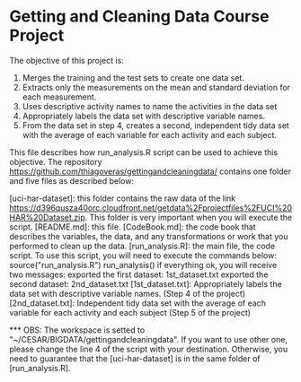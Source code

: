 Getting and Cleaning Data Course Project
========================================

The objective of this project is:
1. Merges the training and the test sets to create one data set.
2. Extracts only the measurements on the mean and standard deviation for each measurement. 
3. Uses descriptive activity names to name the activities in the data set
4. Appropriately labels the data set with descriptive variable names. 
5. From the data set in step 4, creates a second, independent tidy data set with the average of each variable for each activity and each subject.

This file describes how run_analysis.R script can be used to achieve this objective.
The repository https://github.com/thiagoveras/gettingandcleaningdata/ contains one folder and five files as described below:

[uci-har-dataset]: this folder contains the raw data of the link https://d396qusza40orc.cloudfront.net/getdata%2Fprojectfiles%2FUCI%20HAR%20Dataset.zip. This folder is very important when you will execute the script.
[README.md]: this file.
[CodeBook.md]: the code book that describes the variables, the data, and any transformations or work that you performed to clean up the data.
[run_analysis.R]: the main file, the code script. To use this script, you will need to execute the commands below:
source("run_analysis.R")
run_analysis()
if everything ok, you will receive two messages:
exported the first dataset: 1st_dataset.txt
exported the second dataset: 2nd_dataset.txt
[1st_dataset.txt]: Appropriately labels the data set with descriptive variable names. (Step 4 of the project)
[2nd_dataset.txt]: Independent tidy data set with the average of each variable for each activity and each subject (Step 5 of the project)

*** OBS: The workspace is setted to "~/CESAR/BIGDATA/gettingandcleaningdata". If you want to use other one, please change the line 4 of the script with your destination. Otherwise, you need to guarantee that the [uci-har-dataset] is in the same folder of [run_analysis.R]. 
